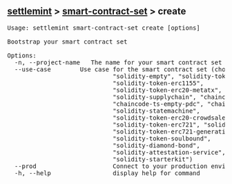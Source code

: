 ## [settlemint](../../settlemint.md) > [smart-contract-set](../smart-contract-set.md) > create

<pre>Usage: settlemint smart-contract-set create [options]

Bootstrap your smart contract set

Options:
  -n, --project-name <name>  The name for your smart contract set project
  --use-case <useCase>       Use case for the smart contract set (choices:
                             "solidity-empty", "solidity-token-erc20",
                             "solidity-token-erc1155",
                             "solidity-token-erc20-metatx",
                             "solidity-supplychain", "chaincode-ts-empty",
                             "chaincode-ts-empty-pdc", "chaincode-go-empty",
                             "solidity-statemachine",
                             "solidity-token-erc20-crowdsale",
                             "solidity-token-erc721", "solidity-token-erc721a",
                             "solidity-token-erc721-generative-art",
                             "solidity-token-soulbound",
                             "solidity-diamond-bond",
                             "solidity-attestation-service", "solidity-zeto",
                             "solidity-starterkit")
  --prod                     Connect to your production environment
  -h, --help                 display help for command
</pre>

